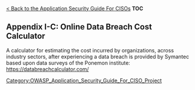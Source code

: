 [\< Back to the Application Security Guide For
CISOs](Application_Security_Guide_For_CISOs "wikilink") __TOC__

## Appendix I-C: Online Data Breach Cost Calculator

A calculator for estimating the cost incurred by organizations, across
industry sectors, after experiencing a data breach is provided by
Symantec based upon data surveys of the Ponemon institute:
<https://databreachcalculator.com/>

[Category:OWASP_Application_Security_Guide_For_CISO_Project](Category:OWASP_Application_Security_Guide_For_CISO_Project "wikilink")